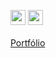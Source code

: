 <a href="//www.instagram.com/diegofrr_"><img height=24 width=24 src="https://upload.wikimedia.org/wikipedia/commons/thumb/a/a5/Instagram_icon.png/2048px-Instagram_icon.png"></a>
<a href="//www.linkedin.com/in/diegoraian"><img height=24 width=24 src="https://cdn-icons-png.flaticon.com/512/145/145807.png"></a>
<br />
<br />
<a href='https://diegofrr.github.io/portfolio'>Portfólio</a>

